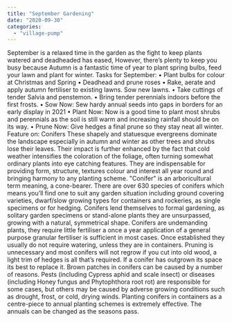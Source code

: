 ```yaml
---
title: "September Gardening"
date: "2020-09-30"
categories: 
  - "village-pump"
---
```


September is a relaxed time in the garden as the fight to keep plants watered and deadheaded has eased, However, there’s plenty to keep you busy because Autumn is a fantastic time of year to plant spring bulbs, feed your lawn and plant for winter. Tasks for September: • Plant bulbs for colour at Christmas and Spring • Deadhead and prune roses • Rake, aerate and apply autumn fertiliser to existing lawns. Sow new lawns. • Take cuttings of tender Salvia and penstemon. • Bring tender perennials indoors before the first frosts. • Sow Now: Sew hardy annual seeds into gaps in borders for an early display in 2021 • Plant Now: Now is a good time to plant most shrubs and perennials as the soil is still warm and increasing rainfall should be on its way. • Prune Now: Give hedges a final prune so they stay neat all winter. Feature on: Conifers These shapely and statuesque evergreens dominate the landscape especially in autumn and winter as other trees and shrubs lose their leaves. Their impact is further enhanced by the fact that cold weather intensifies the coloration of the foliage, often turning somewhat ordinary plants into eye catching features. They are indispensable for providing form, structure, textures colour and interest all year round and bringing harmony to any planting scheme. "Conifer" is an arboricultural term meaning, a cone-bearer. There are over 630 species of conifers which means you’ll find one to suit any garden situation including ground covering varieties, dwarf/slow growing types for containers and rockeries, as single specimens or for hedging. Conifers lend themselves to formal gardening, as solitary garden specimens or stand-alone plants they are unsurpassed, growing with a natural, symmetrical shape. Conifers are undemanding plants, they require little fertiliser a once a year application of a general purpose granular fertiliser is sufficient in most cases. Once established they usually do not require watering, unless they are in containers. Pruning is unnecessary and most conifers will not regrow if you cut into old wood, a light trim of hedges is all that’s required. If a conifer has outgrown its space its best to replace it. Brown patches in conifers can be caused by a number of reasons. Pests (including Cypress aphid and scale insect) or diseases (including Honey fungus and Phytophthora root rot) are responsible for some cases, but others may be caused by adverse growing conditions such as drought, frost, or cold, drying winds. Planting conifers in containers as a centre-piece to annual planting schemes is extremely effective. The annuals can be changed as the seasons pass.
